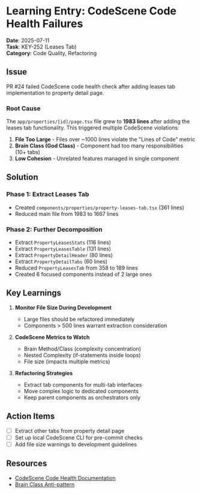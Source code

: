 # Learning Entry: CodeScene Code Health Failures

**Date**: 2025-07-11  
**Task**: KEY-252 (Leases Tab)  
**Category**: Code Quality, Refactoring

## Issue

PR #24 failed CodeScene code health check after adding leases tab implementation to property detail page.

### Root Cause

The `app/properties/[id]/page.tsx` file grew to **1983 lines** after adding the leases tab functionality. This triggered multiple CodeScene violations:

1. **File Too Large** - Files over ~1000 lines violate the "Lines of Code" metric
2. **Brain Class (God Class)** - Component had too many responsibilities (10+ tabs)
3. **Low Cohesion** - Unrelated features managed in single component

## Solution

### Phase 1: Extract Leases Tab
- Created `components/properties/property-leases-tab.tsx` (361 lines)
- Reduced main file from 1983 to 1667 lines

### Phase 2: Further Decomposition
- Extract `PropertyLeasesStats` (116 lines)
- Extract `PropertyLeasesTable` (131 lines)
- Extract `PropertyDetailHeader` (80 lines)
- Extract `PropertyDetailTabs` (60 lines)
- Reduced `PropertyLeasesTab` from 358 to 189 lines
- Created 6 focused components instead of 2 large ones

## Key Learnings

1. **Monitor File Size During Development**
   - Large files should be refactored immediately
   - Components > 500 lines warrant extraction consideration

2. **CodeScene Metrics to Watch**
   - Brain Method/Class (complexity concentration)
   - Nested Complexity (if-statements inside loops)
   - File size (impacts multiple metrics)

3. **Refactoring Strategies**
   - Extract tab components for multi-tab interfaces
   - Move complex logic to dedicated components
   - Keep parent components as orchestrators only

## Action Items

- [ ] Extract other tabs from property detail page
- [ ] Set up local CodeScene CLI for pre-commit checks
- [ ] Add file size warnings to development guidelines

## Resources

- [CodeScene Code Health Documentation](https://codescene.com/product/code-health)
- [Brain Class Anti-pattern](https://refactoring.guru/smells/large-class) 